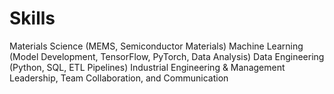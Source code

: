 # Skills

Materials Science (MEMS, Semiconductor Materials)
Machine Learning (Model Development, TensorFlow, PyTorch, Data Analysis)
Data Engineering (Python, SQL, ETL Pipelines)
Industrial Engineering & Management
Leadership, Team Collaboration, and Communication